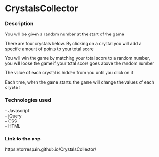 # CrystalsCollector

<h3>Description</h3>
You will be given a random number at the start of the game

There are four crystals below. By clicking on a crystal you will add a specific amount of points to your total score

You will win the game by matching your total score to a random number, you will loose the game if your total score goes above the random number

The value of each crystal is hidden from you until you click on it

Each time, when the game starts, the game will change the values of each crystal!

<h3>Technologies used</h3>
- Javascript <br>
- jQuery <br>
- CSS<br>
- HTML


<h3>Link to the app</h3>
https://torrespain.github.io/CrystalsCollector/



